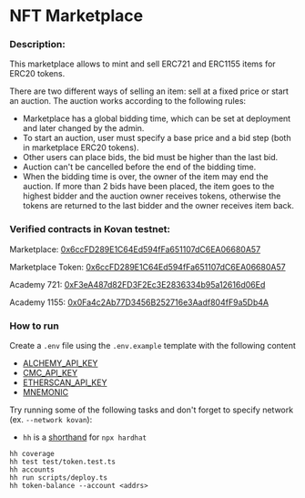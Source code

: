 # NFT Marketplace

### Description:

This marketplace allows to mint and sell ERC721 and ERC1155 items for ERC20 tokens.

There are two different ways of selling an item: sell at a fixed price or start an auction.
The auction works according to the following rules:
- Marketplace has a global bidding time, which can be set at deployment and later changed by the admin.
- To start an auction, user must specify a base price and a bid step (both in marketplace ERC20 tokens).
- Other users can place bids, the bid must be higher than the last bid.
- Auction can't be cancelled before the end of the bidding time.
- When the bidding time is over, the owner of the item may end the auction. If more than 2 bids have been placed, the item goes to the highest bidder and the auction owner receives tokens, otherwise the tokens are returned to the last bidder and the owner receives item back.

### Verified contracts in Kovan testnet:

Marketplace: [0x6ccFD289E1C64Ed594fFa651107dC6EA06680A57](https://kovan.etherscan.io/address/0x443Bbaf1E93EF13e772F407e5563c35751dd17a3)

Marketplace Token: [0x6ccFD289E1C64Ed594fFa651107dC6EA06680A57](https://kovan.etherscan.io/token/0x6ccFD289E1C64Ed594fFa651107dC6EA06680A57)

Academy 721: [0xF3eA487d82FD3F2Ec3E2836334b95a12616d06Ed](https://kovan.etherscan.io/token/0xF3eA487d82FD3F2Ec3E2836334b95a12616d06Ed)

Academy 1155: [0x0Fa4c2Ab77D3456B252716e3Aadf804fF9a5Db4A](https://kovan.etherscan.io/token/0x0Fa4c2Ab77D3456B252716e3Aadf804fF9a5Db4A)


### How to run

Create a `.env` file using the `.env.example` template with the following content
- [ALCHEMY_API_KEY](https://www.alchemy.com/)
- [CMC_API_KEY](https://coinmarketcap.com/api/)
- [ETHERSCAN_API_KEY](https://etherscan.io/apis)
- [MNEMONIC](https://docs.metamask.io/guide/common-terms.html#mnemonic-phrase-seed-phrase-seed-words)

Try running some of the following tasks and don't forget to specify network (ex. `--network kovan`):

* `hh` is a [shorthand](https://hardhat.org/guides/shorthand.html) for `npx hardhat`

```shell
hh coverage
hh test test/token.test.ts
hh accounts
hh run scripts/deploy.ts
hh token-balance --account <addrs>
```